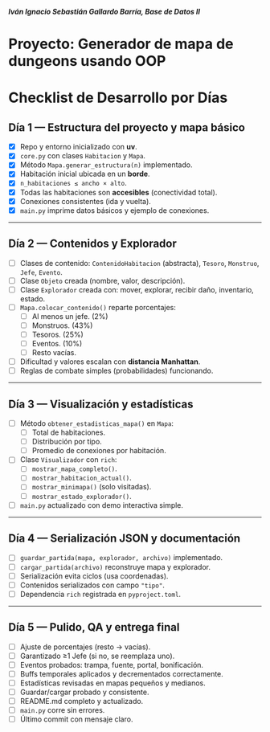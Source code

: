 ***Iván Ignacio Sebastián Gallardo Barría, Base de Datos II***

# Proyecto: Generador de mapa de dungeons usando OOP 

# Checklist de Desarrollo por Días

## Día 1 — Estructura del proyecto y mapa básico
- [x] Repo y entorno inicializado con **uv**.
- [x] `core.py` con clases `Habitacion` y `Mapa`.
- [x] Método `Mapa.generar_estructura(n)` implementado.
- [x] Habitación inicial ubicada en un **borde**.
- [x] `n_habitaciones ≤ ancho × alto`.
- [x] Todas las habitaciones son **accesibles** (conectividad total).
- [x] Conexiones consistentes (ida y vuelta).
- [x] `main.py` imprime datos básicos y ejemplo de conexiones.

---

## Día 2 — Contenidos y Explorador
- [ ] Clases de contenido: `ContenidoHabitacion` (abstracta), `Tesoro`, `Monstruo`, `Jefe`, `Evento`.
- [ ] Clase `Objeto` creada (nombre, valor, descripción).
- [ ] Clase `Explorador` creada con: mover, explorar, recibir daño, inventario, estado.
- [ ] `Mapa.colocar_contenido()` reparte porcentajes:
  - [ ] Al menos un jefe. (2%)
  - [ ] Monstruos.  (43%)
  - [ ] Tesoros.  (25%)
  - [ ] Eventos.  (10%)
  - [ ] Resto vacías.
- [ ] Dificultad y valores escalan con **distancia Manhattan**.
- [ ] Reglas de combate simples (probabilidades) funcionando.

---

## Día 3 — Visualización y estadísticas
- [ ] Método `obtener_estadisticas_mapa()` en `Mapa`:
  - [ ] Total de habitaciones.
  - [ ] Distribución por tipo.
  - [ ] Promedio de conexiones por habitación.
- [ ] Clase `Visualizador` con `rich`:
  - [ ] `mostrar_mapa_completo()`.
  - [ ] `mostrar_habitacion_actual()`.
  - [ ] `mostrar_minimapa()` (solo visitadas).
  - [ ] `mostrar_estado_explorador()`.
- [ ] `main.py` actualizado con demo interactiva simple.

---

## Día 4 — Serialización JSON y documentación
- [ ] `guardar_partida(mapa, explorador, archivo)` implementado.
- [ ] `cargar_partida(archivo)` reconstruye mapa y explorador.
- [ ] Serialización evita ciclos (usa coordenadas).
- [ ] Contenidos serializados con campo `"tipo"`.
- [ ] Dependencia `rich` registrada en `pyproject.toml`.

---

## Día 5 — Pulido, QA y entrega final
- [ ] Ajuste de porcentajes (resto → vacías).
- [ ] Garantizado ≥1 Jefe (si no, se reemplaza uno).
- [ ] Eventos probados: trampa, fuente, portal, bonificación.
- [ ] Buffs temporales aplicados y decrementados correctamente.
- [ ] Estadísticas revisadas en mapas pequeños y medianos.
- [ ] Guardar/cargar probado y consistente.
- [ ] README.md completo y actualizado.
- [ ] `main.py` corre sin errores.
- [ ] Último commit con mensaje claro.
